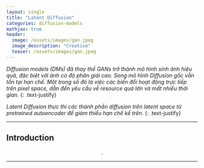 ```yaml
---
layout: single
title: "Latent Diffusion"
categories: diffusion-models
mathjax: true
header:
  image: /assets/images/gan.jpeg
  image_description: "Creative"
  teaser: /assets/images/gan.jpeg
---
```


*Diffusion models (DMs) đã thay thế GANs trở thành mô hình sinh ảnh hiệu quả, đặc biệt với ảnh có độ phân giải cao. 
Song mô hình Diffusion gốc vẫn tồn tại hạn chế. Một trong số đó là việc các biến đổi hoạt động trực tiếp trên pixel 
space, dẫn đến yêu cầu về resource quá lớn và mất nhiều thời gian.*
{: .text-justify}

*Latent Diffusion thực thi các thành phần diffusion trên latent space từ pretrained autoencoder để giảm thiểu hạn chế kể trên*.
{: .text-justify}

---

## Introduction



<div align="center">.</div> 

---